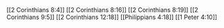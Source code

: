 [[2 Corinthians 8:4]]
[[2 Corinthians 8:16]]
[[2 Corinthians 8:19]]
[[2 Corinthians 9:5]]
[[2 Corinthians 12:18]]
[[Philippians 4:18]]
[[1 Peter 4:10]]
